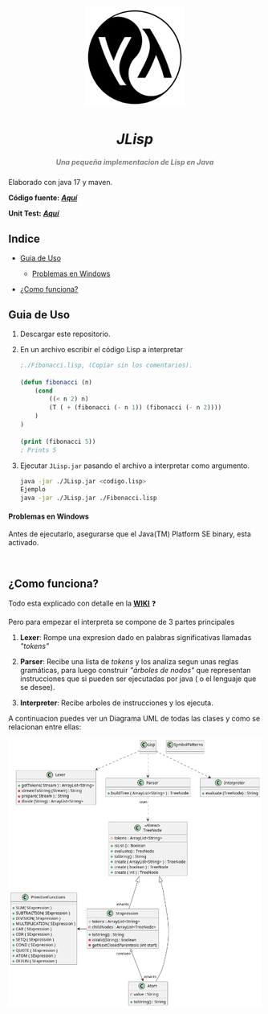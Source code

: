 <h1 align="center">
    <img src="./media/lispLogo.png" width="200px">
    <h1 align="center" style="font-style:italic;">JLisp</h1>
    <h5 align="center">
    <i style="color:grey;"> Una pequeña implementacion de Lisp en Java</i>
    </h5>

</h1>

Elaborado con java 17 y maven.

**Código fuente:**  [***Aquí***](https://github.com/DiegoLinares11/LISP-Project/tree/master/src/main/java/org/project)  

**Unit Test:** [***Aquí***](https://github.com/DiegoLinares11/LISP-Project/tree/master/src/test/java/org/project)  

## Indice

- [Guia de Uso](#guia-de-uso)
  
  - [Problemas en Windows](#problemas-en-windows)

- [¿Como funciona?](#como-funciona)

## Guia de Uso

1. Descargar este repositorio.

2. En un archivo escribir el código Lisp a interpretar
   
   ```lisp
   ;./Fibonacci.lisp, (Copiar sin los comentarios).
   
   (defun fibonacci (n)
       (cond
           ((< n 2) n)
           (T ( + (fibonacci (- n 1)) (fibonacci (- n 2))))
       )
   )
   
   (print (fibonacci 5))
   ; Prints 5
   ```

3. Ejecutar  `JLisp.jar` pasando el archivo a interpretar como argumento.
   
   ```bash
   java -jar ./JLisp.jar <codigo.lisp>
   Ejemplo
   java -jar ./JLisp.jar ./Fibonacci.lisp
   ```

#### Problemas en Windows

Antes de ejecutarlo, asegurarse que el Java(TM) Platform SE binary, esta activado. 

<img title="" src="./media/jarr.gif" alt="" width="673" data-align="center">

## ¿Como funciona?

Todo esta explicado con detalle en la  [**WIKI**](https://github.com/DiegoLinares11/LISP-Project/wiki) :question:

Pero para empezar el interpreta se compone de 3 partes principales

1. **Lexer**: Rompe una expresion dado en palabras significativas llamadas *"tokens"*

2. **Parser**: Recibe una lista de *tokens* y los analiza segun unas reglas gramáticas, para luego construir *"árboles de nodos"* que representan instrucciones que si pueden ser ejecutadas por java ( o el lenguaje que se desee).

3. **Interpreter**: Recibe arboles de instrucciones y los ejecuta.

A continuacion puedes ver un Diagrama UML de todas las clases y como se relacionan entre ellas:

![](./classesUML.png)
